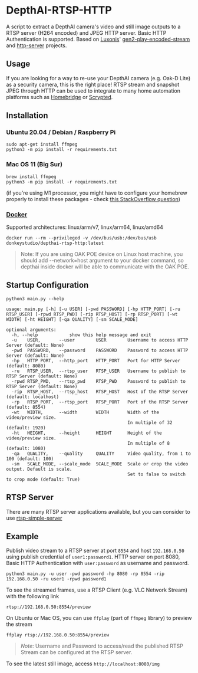 # DepthAI-RTSP-HTTP

A script to extract a DepthAI camera's video and still image outputs to a RTSP server (H264 encoded) and JPEG HTTP server. Basic HTTP Authentication is supported. Based on [Luxonis](https://github.com/luxonis)' [gen2-play-encoded-stream](https://github.com/luxonis/depthai-experiments/tree/master/gen2-play-encoded-stream) and [http-server](https://github.com/luxonis/depthai-python/blob/main/examples/Script/script_http_server.py) projects.

## Usage
If you are looking for a way to re-use your DepthAI camera (e.g. Oak-D Lite) as a security camera, this is the right place! RTSP stream and snapshot JPEG through HTTP can be used to integrate to many home automation platforms such as [Homebridge](https://homebridge.io) or [Scrypted](https://github.com/koush/scrypted).

## Installation
### Ubuntu 20.04 / Debian / Raspberry Pi

```
sudo apt-get install ffmpeg
python3 -m pip install -r requirements.txt
```

### Mac OS 11 (Big Sur)

```
brew install ffmpeg
python3 -m pip install -r requirements.txt
```

(if you're using M1 processor, you might have to configure your homebrew properly to install these packages - check [this StackOverflow question](https://stackoverflow.com/q/64882584))

### [Docker](https://hub.docker.com/r/donkeystudio/depthai-rtsp-http)
Supported architectures: linux/arm/v7, linux/arm64, linux/amd64
```
docker run --rm --privileged -v /dev/bus/usb:/dev/bus/usb donkeystudio/depthai-rtsp-http:latest
```
> Note: If you are using OAK POE device on Linux host machine, you should add --network=host argument to your docker command, so depthai inside docker will be able to communicate with the OAK POE.

## Startup Configuration
```
python3 main.py --help
```
```
usage: main.py [-h] [-u USER] [-pwd PASSWORD] [-hp HTTP_PORT] [-ru RTSP_USER] [-rpwd RTSP_PWD] [-rip RTSP_HOST] [-rp RTSP_PORT] [-wt WIDTH] [-ht HEIGHT] [-qa QUALITY] [-sm SCALE_MODE]

optional arguments:
  -h, --help            show this help message and exit
  -u    USER,       --user        USER        Username to access HTTP Server (default: None)
  -pwd  PASSWORD,   --password    PASSWORD    Password to access HTTP Server (default: None)
  -hp   HTTP_PORT,  --http_port   HTTP_PORT   Port for HTTP Server (default: 8080)
  -ru   RTSP_USER,  --rtsp_user   RTSP_USER   Username to publish to RTSP Server (default: None)
  -rpwd RTSP_PWD,   --rtsp_pwd    RTSP_PWD    Password to publish to RTSP Server (default: None)
  -rip  RTSP_HOST,  --rtsp_host   RTSP_HOST   Host of the RTSP Server (default: localhost)
  -rp   RTSP_PORT,  --rtsp_port   RTSP_PORT   Port of the RTSP Server (default: 8554)
  -wt   WIDTH,      --width       WIDTH       Width of the video/preview size.
                                              In multiple of 32 (default: 1920)
  -ht   HEIGHT,     --height      HEIGHT      Height of the video/preview size.
                                              In multiple of 8 (default: 1080)
  -qa   QUALITY,    --quality     QUALITY     Video quality, from 1 to 100 (default: 100)
  -sm   SCALE_MODE, --scale_mode  SCALE_MODE  Scale or crop the video output. Default is scale.
                                              Set to false to switch to crop mode (default: True)
```

## RTSP Server

There are many RTSP server applications available, but you can consider to use [rtsp-simple-server](https://github.com/aler9/rtsp-simple-server)

## Example

Publish video stream to a RTSP server at port `8554` and host `192.168.0.50` using publish credential of `user1:password1`. HTTP server on port 8080, Basic HTTP Authentication with `user:password` as username and password.

```
python3 main.py -u user -pwd password -hp 8080 -rp 8554 -rip 192.168.0.50 -ru user1 -rpwd password1
```

To see the streamed frames, use a RTSP Client (e.g. VLC Network Stream) with the following link

```
rtsp://192.168.0.50:8554/preview
```

On Ubuntu or Mac OS, you can use `ffplay` (part of `ffmpeg` library) to preview the stream

```
ffplay rtsp://192.168.0.50:8554/preview
```

> *Note*: Username and Password to access/read the published RTSP Stream can be configured at the RTSP server.

To see the latest still image, access `http://localhost:8080/img`
